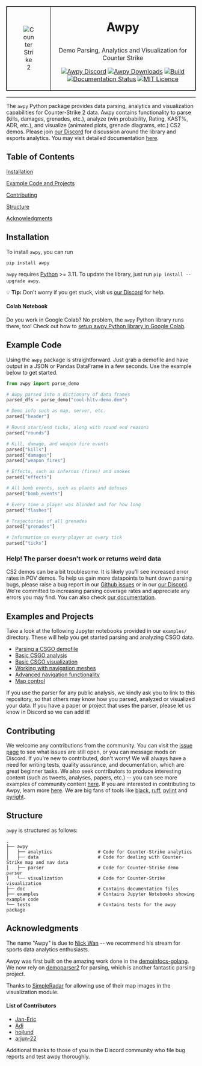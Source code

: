 <style>
table {
    border-collapse: collapse;
}
table, th, td {
   border: 1px solid black;
}
blockquote {
    border-left: solid blue;
    padding-left: 10px;
}
</style>

<table border="0">
  <tr>
    <td align="center"><img src="https://www.counter-strike.net/favicon.ico" alt="Counter Strike 2" style="max-width: 30%; max-height: 30%;"></td>
    <td align="center">
      <p style="font-size: 32px; font-weight: bold;">Awpy</p>
      <p style="font-size: 16px;">Demo Parsing, Analytics and Visualization for Counter Strike</p>
      <p>
        <a href="https://discord.gg/W34XjsSs2H"><img src="https://img.shields.io/discord/868146581419999232?color=blue&label=Discord&logo=discord" alt="Awpy Discord"></a>
        <a href="https://pepy.tech/project/awpy"><img src="https://static.pepy.tech/personalized-badge/awpy?period=total&units=international_system&left_color=grey&right_color=blue&left_text=Downloads" alt="Awpy Downloads"></a>
        <a href="https://github.com/pnxenopoulos/awpy/actions/workflows/build.yml"><img src="https://github.com/pnxenopoulos/awpy/actions/workflows/build.yml/badge.svg" alt="Build"></a>
        <a href="https://awpy.readthedocs.io/en/latest/?badge=latest"><img src="https://readthedocs.org/projects/awpy/badge/?version=latest" alt="Documentation Status"></a>
        <a href="https://github.com/pnxenopoulos/awpy/blob/main/LICENSE"><img src="https://img.shields.io/badge/license-MIT-lightgrey" alt="MIT Licence"></a>
    </p>
    </td>
  </tr>
</table>

---

The `awpy` Python package provides data parsing, analytics and visualization capabilities for Counter-Strike 2 data. Awpy contains functionality to parse (kills, damages, grenades, etc.), analyze (win probability, Rating, KAST%, ADR, etc.), and visualize (animated plots, grenade diagrams, etc.) CS2 demos. Please join [our Discord](https://discord.gg/W34XjsSs2H) for discussion around the library and esports analytics. You may visit detailed documentation [here](https://awpy.readthedocs.io/en/latest/).

## Table of Contents
[Installation](#setup)

[Example Code and Projects](#example-code)

[Contributing](#contributing)

[Structure](#structure)

[Acknowledgments](#acknowledgments)

## Installation
To install `awpy`, you can run

```
pip install awpy
```

`awpy` requires [Python](https://www.python.org/downloads/) >= 3.11. To update the library, just run `pip install --upgrade awpy`. 

:bulb: **Tip:** Don't worry if you get stuck, visit us [our Discord](https://discord.gg/W34XjsSs2H) for help.

#### Colab Notebook
Do you work in Google Colab? No problem, the `awpy` Python library runs there, too! Check out how to [setup awpy Python library in Google Colab](https://colab.research.google.com/drive/1xiXeWHSAlqYNa-xjSK9B2xalvLMpIlJF?usp=sharing).

## Example Code
Using the `awpy` package is straightforward. Just grab a demofile and have output in a JSON or Pandas DataFrame in a few seconds. Use the example below to get started.

```python
from awpy import parse_demo

# Awpy parsed into a dictionary of data frames
parsed_dfs = parse_demo("cool-hltv-demo.dem")

# Demo info such as map, server, etc.
parsed["header"]

# Round start/end ticks, along with round end reasons
parsed["rounds"]

# Kill, damage, and weapon fire events
parsed["kills"]
parsed["damages"]
parsed["weapon_fires"]

# Effects, such as infernos (fires) and smokes
parsed["effects"]

# All bomb events, such as plants and defuses
parsed["bomb_events"]

# Every time a player was blinded and for how long
parsed["flashes"]

# Trajectories of all grenades
parsed["grenades"]

# Information on every player at every tick
parsed["ticks"]
```

### Help! The parser doesn't work or returns weird data
CS2 demos can be a bit troublesome. It is likely you'll see increased error rates in POV demos. To help us gain more datapoints to hunt down parsing bugs, please raise a bug report in our [Github issues](https://github.com/pnxenopoulos/awpy/issues) or in our [our Discord](https://discord.gg/3JrhKYcEKW). We're committed to increasing parsing coverage rates and appreciate any errors you may find. You can also check [our documentation](https://awpy.readthedocs.io/en/latest/).

## Examples and Projects
Take a look at the following Jupyter notebooks provided in our `examples/` directory. These will help you get started parsing and analyzing CSGO data.

- [Parsing a CSGO demofile](https://github.com/pnxenopoulos/awpy/blob/main/examples/00_Parsing_a_CSGO_Demofile.ipynb)
- [Basic CSGO analysis](https://github.com/pnxenopoulos/awpy/blob/main/examples/01_Basic_CSGO_Analysis.ipynb)
- [Basic CSGO visualization](https://github.com/pnxenopoulos/awpy/blob/main/examples/02_Basic_CSGO_Visualization.ipynb)
- [Working with navigation meshes](https://github.com/pnxenopoulos/awpy/blob/main/examples/03_Working_with_Navigation_Meshes.ipynb)
- [Advanced navigation functionality](https://github.com/pnxenopoulos/awpy/blob/main/examples/04_Advanced_Navigation_Functionality.ipynb)
- [Map control](https://github.com/pnxenopoulos/awpy/blob/main/examples/05_Map_Control_Calculations_And_Visualizations.ipynb)

If you use the parser for any public analysis, we kindly ask you to link to this repository, so that others may know how you parsed, analyzed or visualized your data. If you have a paper or project that uses the parser, please let us know in Discord so we can add it!

## Contributing
We welcome any contributions from the community. You can visit the [issue page](https://github.com/pnxenopoulos/awpy/issues) to see what issues are still open, or you can message mods on Discord. If you're new to contributed, don't worry! We will always have a need for writing tests, quality assurance, and documentation, which are great beginner tasks. We also seek contributors to produce interesting content (such as tweets, analyses, papers, etc.) -- you can see more examples of community content [here](https://awpy.readthedocs.io/en/latest/projects.html). If you are interested in contributing to Awpy, learn more [here](https://github.com/pnxenopoulos/awpy/blob/main/CONTRIBUTING.md). We are big fans of tools like [black](https://github.com/psf/black), [ruff](https://github.com/charliermarsh/ruff), [pylint](https://github.com/pylint-dev/pylint) and [pyright](https://microsoft.github.io/pyright/).

## Structure
`awpy` is structured as follows:

```
.
├── awpy
│   ├── analytics                 # Code for Counter-Strike analytics
│   ├── data                      # Code for dealing with Counter-Strike map and nav data
│   ├── parser                    # Code for Counter-Strike demo parser
│   └── visualization             # Code for Counter-Strike visualization
├── doc                           # Contains documentation files
├── examples                      # Contains Jupyter Notebooks showing example code
└── tests                         # Contains tests for the awpy package
```

## Acknowledgments

The name "Awpy" is due to [Nick Wan](https://www.twitch.tv/nickwan_datasci) -- we recommend his stream for sports data analytics enthusiasts. 

Awpy was first built on the amazing work done in the [demoinfocs-golang](https://github.com/markus-wa/demoinfocs-golang). We now rely on [demoparser2](https://github.com/LaihoE/demoparser) for parsing, which is another fantastic parsing project.

Thanks to [SimpleRadar](https://readtldr.gg/simpleradar?utm_source=github&utm_id=xenos-csgo-parser) for allowing use of their map images in the visualization module.

#### List of Contributors

- [Jan-Eric](https://github.com/JanEricNitschke)
- [Adi](https://twitter.com/AdiSujithkumar)
- [hojlund](https://github.com/hojlund123)
- [arjun-22](https://github.com/arjun-22)

Additional thanks to those of you in the Discord community who file bug reports and test awpy thoroughly.







